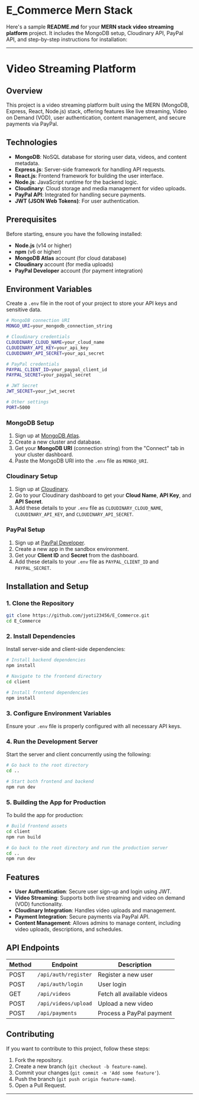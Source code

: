 # E_Commerce Mern Stack
Here's a sample **README.md** for your **MERN stack video streaming platform** project. It includes the MongoDB setup, Cloudinary API, PayPal API, and step-by-step instructions for installation:

---

# **Video Streaming Platform**

## **Overview**
This project is a video streaming platform built using the MERN (MongoDB, Express, React, Node.js) stack, offering features like live streaming, Video on Demand (VOD), user authentication, content management, and secure payments via PayPal.

## **Technologies**
- **MongoDB**: NoSQL database for storing user data, videos, and content metadata.
- **Express.js**: Server-side framework for handling API requests.
- **React.js**: Frontend framework for building the user interface.
- **Node.js**: JavaScript runtime for the backend logic.
- **Cloudinary**: Cloud storage and media management for video uploads.
- **PayPal API**: Integrated for handling secure payments.
- **JWT (JSON Web Tokens)**: For user authentication.

## **Prerequisites**
Before starting, ensure you have the following installed:
- **Node.js** (v14 or higher)
- **npm** (v6 or higher)
- **MongoDB Atlas** account (for cloud database)
- **Cloudinary** account (for media uploads)
- **PayPal Developer** account (for payment integration)

## **Environment Variables**
Create a `.env` file in the root of your project to store your API keys and sensitive data.

```bash
# MongoDB connection URI
MONGO_URI=your_mongodb_connection_string

# Cloudinary credentials
CLOUDINARY_CLOUD_NAME=your_cloud_name
CLOUDINARY_API_KEY=your_api_key
CLOUDINARY_API_SECRET=your_api_secret

# PayPal credentials
PAYPAL_CLIENT_ID=your_paypal_client_id
PAYPAL_SECRET=your_paypal_secret

# JWT Secret
JWT_SECRET=your_jwt_secret

# Other settings
PORT=5000
```

### **MongoDB Setup**
1. Sign up at [MongoDB Atlas](https://www.mongodb.com/cloud/atlas).
2. Create a new cluster and database.
3. Get your **MongoDB URI** (connection string) from the "Connect" tab in your cluster dashboard.
4. Paste the MongoDB URI into the `.env` file as `MONGO_URI`.

### **Cloudinary Setup**
1. Sign up at [Cloudinary](https://cloudinary.com/).
2. Go to your Cloudinary dashboard to get your **Cloud Name**, **API Key**, and **API Secret**.
3. Add these details to your `.env` file as `CLOUDINARY_CLOUD_NAME`, `CLOUDINARY_API_KEY`, and `CLOUDINARY_API_SECRET`.

### **PayPal Setup**
1. Sign up at [PayPal Developer](https://developer.paypal.com/).
2. Create a new app in the sandbox environment.
3. Get your **Client ID** and **Secret** from the dashboard.
4. Add these details to your `.env` file as `PAYPAL_CLIENT_ID` and `PAYPAL_SECRET`.

## **Installation and Setup**

### **1. Clone the Repository**
```bash
git clone https://github.com/jyoti23456/E_Commerce.git
cd E_Commerce
```

### **2. Install Dependencies**
Install server-side and client-side dependencies:

```bash
# Install backend dependencies
npm install

# Navigate to the frontend directory
cd client

# Install frontend dependencies
npm install
```

### **3. Configure Environment Variables**
Ensure your `.env` file is properly configured with all necessary API keys.

### **4. Run the Development Server**
Start the server and client concurrently using the following:

```bash
# Go back to the root directory
cd ..

# Start both frontend and backend
npm run dev
```

### **5. Building the App for Production**
To build the app for production:

```bash
# Build frontend assets
cd client
npm run build

# Go back to the root directory and run the production server
cd ..
npm run dev
```

## **Features**
- **User Authentication**: Secure user sign-up and login using JWT.
- **Video Streaming**: Supports both live streaming and video on demand (VOD) functionality.
- **Cloudinary Integration**: Handles video uploads and management.
- **Payment Integration**: Secure payments via PayPal API.
- **Content Management**: Allows admins to manage content, including video uploads, descriptions, and schedules.

## **API Endpoints**

| Method | Endpoint           | Description                             |
|--------|--------------------|-----------------------------------------|
| POST   | `/api/auth/register` | Register a new user                    |
| POST   | `/api/auth/login`    | User login                             |
| GET    | `/api/videos`        | Fetch all available videos             |
| POST   | `/api/videos/upload` | Upload a new video                     |
| POST   | `/api/payments`      | Process a PayPal payment               |

## **Contributing**
If you want to contribute to this project, follow these steps:
1. Fork the repository.
2. Create a new branch (`git checkout -b feature-name`).
3. Commit your changes (`git commit -m 'Add some feature'`).
4. Push the branch (`git push origin feature-name`).
5. Open a Pull Request.

---
